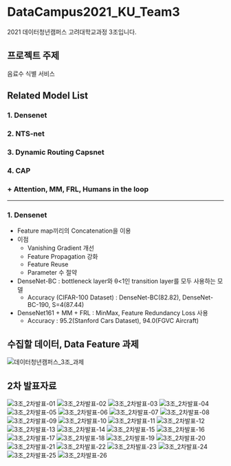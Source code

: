 # DataCampus2021_KU_Team3
2021 데이터청년캠퍼스 고려대학교과정 3조입니다.

## 프로젝트 주제
음료수 식별 서비스  

## Related Model List
### 1. Densenet
### 2. NTS-net
### 3. Dynamic Routing Capsnet
### 4. CAP
### \+ Attention, MM, FRL, Humans in the loop
---
### 1. Densenet
- Feature map끼리의 Concatenation을 이용
- 이점
	- Vanishing Gradient 개선
	- Feature Propagation 강화
	- Feature Reuse
	- Parameter 수 절약
- DenseNet-BC : bottleneck layer와 θ<1인 transition layer를 모두 사용하는 모델
  - Accuracy (CIFAR-100 Dataset) : DenseNet-BC(82.82), DenseNet-BC-190, S=4(87.44)
- DenseNet161 + MM + FRL : MinMax, Feature Redundancy Loss 사용
  - Accuracy : 95.2(Stanford Cars Dataset), 94.0(FGVC Aircraft)
  
## 수집할 데이터, Data Feature 과제
![데이터청년캠퍼스_3조_과제](https://user-images.githubusercontent.com/51364769/126651302-d02eb55f-6d7a-4512-95b8-57913b36cbed.png)

## 2차 발표자료
![3조_2차발표-01](https://user-images.githubusercontent.com/51364769/126731768-8f59fdbd-e060-44e1-815f-771e772c6f3e.png)
![3조_2차발표-02](https://user-images.githubusercontent.com/51364769/126731771-884777f3-f3ae-470b-8897-8fca769f64d6.png)
![3조_2차발표-03](https://user-images.githubusercontent.com/51364769/126731772-343080dc-57da-4f21-9794-da8f25942b13.png)
![3조_2차발표-04](https://user-images.githubusercontent.com/51364769/126731774-74bdce40-0a31-4417-bc6c-6bb253f0aa0c.png)
![3조_2차발표-05](https://user-images.githubusercontent.com/51364769/126731776-d42fce8d-85b6-47ba-aa7d-f16ed576d003.png)
![3조_2차발표-06](https://user-images.githubusercontent.com/51364769/126731777-d22cb0c9-8332-47b7-a178-f30ad1256cc6.png)
![3조_2차발표-07](https://user-images.githubusercontent.com/51364769/126731778-397b5f7e-7166-4c1c-8bbf-4647980307ae.png)
![3조_2차발표-08](https://user-images.githubusercontent.com/51364769/126731779-4841bd09-832d-4ad6-923b-d53355856fc7.png)
![3조_2차발표-09](https://user-images.githubusercontent.com/51364769/126731780-c7c40d10-8cff-44b2-a4d8-2a12f334830e.png)
![3조_2차발표-10](https://user-images.githubusercontent.com/51364769/126731782-e9269f0e-336a-418e-b1f3-1781e952bc97.png)
![3조_2차발표-11](https://user-images.githubusercontent.com/51364769/126731783-66c85056-8186-4593-80a6-90dc409100d1.png)
![3조_2차발표-12](https://user-images.githubusercontent.com/51364769/126731785-e0d07ede-a4f5-4df7-b890-95e6d4b4f348.png)
![3조_2차발표-13](https://user-images.githubusercontent.com/51364769/126731786-95583a21-4b9e-416b-88b5-8eff6b32a595.png)
![3조_2차발표-14](https://user-images.githubusercontent.com/51364769/126731788-9b1516b3-06a0-40a2-980d-5d65add87147.png)
![3조_2차발표-15](https://user-images.githubusercontent.com/51364769/126731789-f7150d4d-8c73-4f49-95a7-43632ad83e7d.png)
![3조_2차발표-16](https://user-images.githubusercontent.com/51364769/126731791-b7c9ba6e-2e55-4986-986a-7ffba60742e7.png)
![3조_2차발표-17](https://user-images.githubusercontent.com/51364769/126731792-1b05cc0a-227a-42b5-8959-52397aa08c57.png)
![3조_2차발표-18](https://user-images.githubusercontent.com/51364769/126731794-59ea5863-5e06-49f8-9ca6-70a15467de72.png)
![3조_2차발표-19](https://user-images.githubusercontent.com/51364769/126731795-9f92e36e-153d-446d-8e20-d4121538d51d.png)
![3조_2차발표-20](https://user-images.githubusercontent.com/51364769/126731796-8a39c301-ecec-4e7b-ae35-ae480e8e37ec.png)
![3조_2차발표-21](https://user-images.githubusercontent.com/51364769/126731797-0ca515a5-c107-4afa-a7b4-7fbb519b884a.png)
![3조_2차발표-22](https://user-images.githubusercontent.com/51364769/126731798-4998b81d-0f82-4f9b-848e-1f52eebccb66.png)
![3조_2차발표-23](https://user-images.githubusercontent.com/51364769/126731800-41fa1b71-0da6-4f42-a344-464c32bc275a.png)
![3조_2차발표-24](https://user-images.githubusercontent.com/51364769/126731802-cb2446b5-5ee4-4930-b132-a39fd73e0443.png)
![3조_2차발표-25](https://user-images.githubusercontent.com/51364769/126731803-b529a12d-7c08-4b29-bd20-0fc56f52216b.png)
![3조_2차발표-26](https://user-images.githubusercontent.com/51364769/126731804-670f3e61-dd34-4009-99ba-9ebd51f80956.png)


